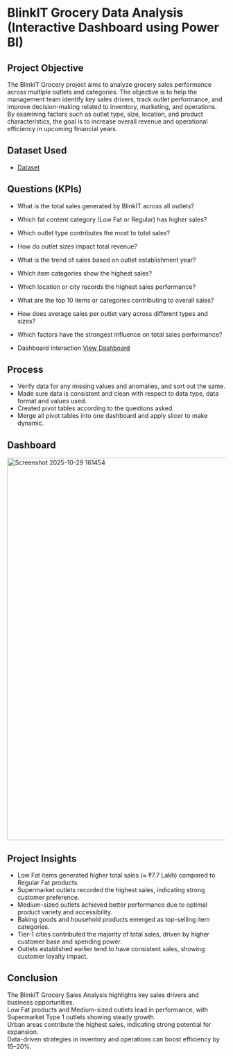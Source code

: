 # BlinkIT Grocery Data Analysis (Interactive Dashboard using Power BI)
## Project Objective

The BlinkIT Grocery project aims to analyze grocery sales performance across multiple outlets and categories. The objective is to help the management team identify key sales drivers, track outlet performance, and improve decision-making related to inventory, marketing, and operations.
By examining factors such as outlet type, size, location, and product characteristics, the goal is to increase overall revenue and operational efficiency in upcoming financial years.

## Dataset Used
- <a href="https://github.com/Monika-anand/Data-analysis-Dashboard/blob/main/BlinkIT%20Grocery%20Data.xlsx">Dataset</a>

## Questions (KPIs)
- What is the total sales generated by BlinkIT across all outlets?
- Which fat content category (Low Fat or Regular) has higher sales?
- Which outlet type contributes the most to total sales?
- How do outlet sizes impact total revenue?
- What is the trend of sales based on outlet establishment year?
- Which item categories show the highest sales?
- Which location or city records the highest sales performance?
- What are the top 10 items or categories contributing to overall sales?
- How does average sales per outlet vary across different types and sizes?
- Which factors have the strongest influence on total sales performance?

- Dashboard Interaction <a href="https://github.com/Monika-anand/Data-analysis-Dashboard/blob/main/Screenshot%202025-10-29%20161454.png">View Dashboard</a>

## Process
- Verify data for any missing values and anomalies, and sort out the same.  
- Made sure data is consistent and clean with respect to data type, data format and values used.  
- Created pivot tables according to the questions asked.  
- Merge all pivot tables into one dashboard and apply slicer to make dynamic.

## Dashboard
<img width="1831" height="881" alt="Screenshot 2025-10-29 161454" src="https://github.com/user-attachments/assets/47d03c9a-a40e-46d2-ae21-19b7da8b7f59" />

## Project Insights
- Low Fat items generated higher total sales (≈ ₹7.7 Lakh) compared to Regular Fat products.
- Supermarket outlets recorded the highest sales, indicating strong customer preference.
- Medium-sized outlets achieved better performance due to optimal product variety and accessibility.
- Baking goods and household products emerged as top-selling item categories.
- Tier-1 cities contributed the majority of total sales, driven by higher customer base and spending power.
- Outlets established earlier tend to have consistent sales, showing customer loyalty impact.

## Conclusion  
The BlinkIT Grocery Sales Analysis highlights key sales drivers and business opportunities.  
Low Fat products and Medium-sized outlets lead in performance, with Supermarket Type 1 outlets showing steady growth.  
Urban areas contribute the highest sales, indicating strong potential for expansion.  
Data-driven strategies in inventory and operations can boost efficiency by 15–20%. 

